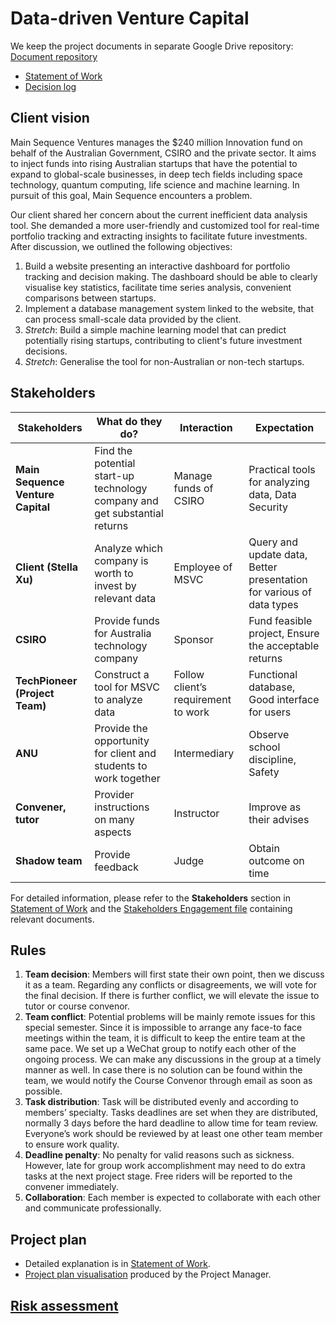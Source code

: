 # Data-driven Venture Capital

We keep the project documents in separate Google Drive repository: [Document repository](https://drive.google.com/drive/folders/1PB2Ja2UhHJkkIbwobxBJhKy7C7qpRxUH?usp=sharing)

- [Statement of Work](https://drive.google.com/file/d/1kGevoO1vWdXFJ8O-ZVJhRVoJN46gLBBE/view?usp=sharing)
- [Decision log](https://drive.google.com/file/d/1DFppTwLN3lmgoFiX718v3_Xs2Ds9dxF-/view?usp=sharing)



## Client vision

Main Sequence Ventures manages the $240 million Innovation fund on behalf of the Australian Government, CSIRO and the private sector. It aims to inject funds into rising Australian startups that have the potential to expand to global-scale businesses, in deep tech fields including space technology, quantum computing, life science and machine learning. In pursuit of this goal, Main Sequence encounters a problem.

Our client shared her concern about the current inefficient data analysis tool. She demanded a more user-friendly and customized tool for real-time portfolio tracking and extracting insights to facilitate future investments. After discussion, we outlined the following objectives:

1. Build a website presenting an interactive dashboard for portfolio tracking and decision making. The dashboard should be able to clearly visualise key statistics, facilitate time series analysis, convenient comparisons between startups.
2. Implement a database management system linked to the website, that can process small-scale data provided by the client.
3. *Stretch*: Build a simple machine learning model that can predict potentially rising startups, contributing to client's future investment decisions.
4. *Stretch*: Generalise the tool for non-Australian or non-tech startups.



## Stakeholders

| Stakeholders                      | What do they do?                                             | Interaction                         | Expectation                                                  |
| --------------------------------- | ------------------------------------------------------------ | ----------------------------------- | ------------------------------------------------------------ |
| **Main Sequence Venture Capital** | Find the potential start-up technology company and get substantial returns | Manage funds of CSIRO               | Practical tools for analyzing data, Data Security            |
| **Client (Stella Xu)**            | Analyze which company is worth to invest by relevant data    | Employee of MSVC                    | Query and update data, Better presentation for various of data types |
| **CSIRO**                         | Provide funds for Australia technology company               | Sponsor                             | Fund feasible project, Ensure the acceptable returns         |
| **TechPioneer (Project Team)**    | Construct a tool for MSVC to analyze data                    | Follow client’s requirement to work | Functional database, Good interface for users                |
| **ANU**                           | Provide the opportunity for client and students to work together | Intermediary                        | Observe school discipline, Safety                            |
| **Convener, tutor**               | Provider instructions on many aspects                        | Instructor                          | Improve as their advises                                     |
| **Shadow team**                   | Provide feedback                                             | Judge                               | Obtain outcome on time                                       |

For detailed information, please refer to the **Stakeholders** section in [Statement of Work](https://drive.google.com/file/d/1kGevoO1vWdXFJ8O-ZVJhRVoJN46gLBBE/view?usp=sharing) and the [Stakeholders Engagement file](https://drive.google.com/drive/folders/1JQ0wod3dZFKAjTsDaIb7aU0EWP6SIWRF?usp=sharing) containing relevant documents.



## Rules

1. **Team decision**: Members will first state their own point, then we discuss it as a team. Regarding any conflicts or disagreements, we will vote for the final decision. If there is further conflict, we will elevate the issue to tutor or course convenor.
2. **Team conflict**: Potential problems will be mainly remote issues for this special semester. Since it is impossible to arrange any face-to face meetings within the team, it is difficult to keep the entire team at the same pace. We set up a WeChat group to notify each other of the ongoing process. We can make any discussions in the group at a timely manner as well. In case there is no solution can be found within the team, we would notify the Course Convenor through email as soon as possible. 
3. **Task distribution**: Task will be distributed evenly and according to members’ specialty. Tasks deadlines are set when they are distributed, normally 3 days before the hard deadline to allow time for team review. Everyone’s work should be reviewed by at least one other team member to ensure work quality.
4. **Deadline penalty**: No penalty for valid reasons such as sickness. However, late for group work accomplishment may need to do extra tasks at the next project stage. Free riders will be reported to the convener immediately. 
5. **Collaboration**: Each member is expected to collaborate with each other and communicate professionally.



## Project plan

- Detailed explanation is in [Statement of Work](https://drive.google.com/file/d/1kGevoO1vWdXFJ8O-ZVJhRVoJN46gLBBE/view?usp=sharing).
- [Project plan visualisation](https://drive.google.com/file/d/1Vag2psoXNIoqPkX7rn6Kx4EWGlwweBDL/view?usp=sharing) produced by the Project Manager.



## [Risk assessment](https://drive.google.com/file/d/15uZms5FP4IF2Qckggo7cd7LNk2UC_TLm/view?usp=sharing)

